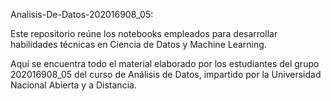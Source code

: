 Analisis-De-Datos-202016908_05: 
  
  Este repositorio reúne los notebooks empleados para desarrollar habilidades técnicas en Ciencia de Datos y Machine Learning.
  
  Aquí se encuentra todo el material elaborado por los estudiantes del grupo 202016908_05 del curso de Análisis de Datos, impartido por la Universidad Nacional Abierta y a Distancia.
